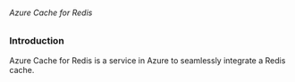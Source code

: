 ###### Azure Cache for Redis
### Introduction
Azure Cache for Redis is a service in Azure to seamlessly integrate a Redis cache.